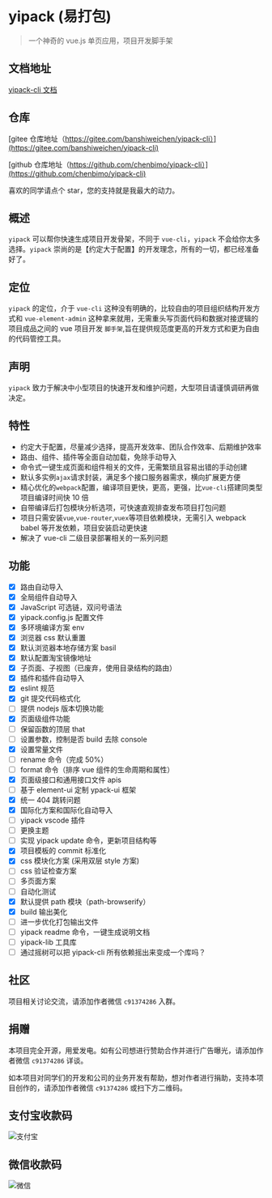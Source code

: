 # yipack (易打包)

> 一个神奇的 vue.js 单页应用，项目开发脚手架

## 文档地址

[yipack-cli 文档](https://chensuiyi.com)

## 仓库

[gitee 仓库地址（https://gitee.com/banshiweichen/yipack-cli）](https://gitee.com/banshiweichen/yipack-cli)

[github 仓库地址（https://github.com/chenbimo/yipack-cli）](https://github.com/chenbimo/yipack-cli)

喜欢的同学请点个 star，您的支持就是我最大的动力。

## 概述

`yipack` 可以帮你快速生成项目开发骨架，不同于 `vue-cli`，`yipack` 不会给你太多选择。`yipack` 崇尚的是【约定大于配置】的开发理念，所有的一切，都已经准备好了。

## 定位

`yipack` 的定位，介于 `vue-cli` 这种没有明确的，比较自由的项目组织结构开发方式和 `vue-element-admin` 这种拿来就用，无需重头写页面代码和数据对接逻辑的项目成品之间的 vue 项目开发 `脚手架`,旨在提供规范度更高的开发方式和更为自由的代码管控工具。

## 声明

`yipack` 致力于解决中小型项目的快速开发和维护问题，大型项目请谨慎调研再做决定。

## 特性

-   约定大于配置，尽量减少选择，提高开发效率、团队合作效率、后期维护效率
-   路由、组件、插件等全面自动加载，免除手动导入
-   命令式一键生成页面和组件相关的文件，无需繁琐且容易出错的手动创建
-   默认多实例`ajax`请求封装，满足多个接口服务器需求，横向扩展更方便
-   精心优化的`webpack`配置，编译项目更快，更高，更强，比`vue-cli`搭建同类型项目编译时间快 10 倍
-   自带编译后打包模块分析选项，可快速直观排查发布项目打包问题
-   项目只需安装`vue`,`vue-router`,`vuex`等项目依赖模块，无需引入 webpack babel 等开发依赖，项目安装启动更快速
-   解决了 vue-cli 二级目录部署相关的一系列问题

## 功能

-   [x] 路由自动导入
-   [x] 全局组件自动导入
-   [x] JavaScript 可选链，双问号语法
-   [x] yipack.config.js 配置文件
-   [x] 多环境编译方案 env
-   [x] 浏览器 css 默认重置
-   [x] 默认浏览器本地存储方案 basil
-   [x] 默认配置淘宝镜像地址
-   [x] 子页面、子视图（已废弃，使用目录结构的路由）
-   [x] 插件和插件自动导入
-   [x] eslint 规范
-   [x] git 提交代码格式化
-   [ ] 提供 nodejs 版本切换功能
-   [x] 页面级组件功能
-   [ ] 保留函数的顶层 that
-   [ ] 设置参数，控制是否 build 去除 console
-   [x] 设置常量文件
-   [ ] rename 命令（完成 50%）
-   [ ] format 命令（排序 vue 组件的生命周期和属性）
-   [x] 页面级接口和通用接口文件 apis
-   [ ] 基于 element-ui 定制 ypack-ui 框架
-   [x] 统一 404 跳转问题
-   [x] 国际化方案和国际化自动导入
-   [ ] yipack vscode 插件
-   [ ] 更换主题
-   [ ] 实现 yipack update 命令，更新项目结构等
-   [x] 项目模板的 commit 标准化
-   [x] css 模块化方案 (采用双层 style 方案)
-   [ ] css 验证检查方案
-   [ ] 多页面方案
-   [ ] 自动化测试
-   [x] 默认提供 path 模块（path-browserify）
-   [x] build 输出美化
-   [ ] 进一步优化打包输出文件
-   [ ] yipack readme 命令，一键生成说明文档
-   [ ] yipack-lib 工具库
-   [ ] 通过摇树可以把 yipack-cli 所有依赖摇出来变成一个库吗？

## 社区

项目相关讨论交流，请添加作者微信 `c91374286` 入群。

## 捐赠

本项目完全开源，用爱发电。如有公司想进行赞助合作并进行广告曝光，请添加作者微信 `c91374286` 详谈。

如本项目对同学们的开发和公司的业务开发有帮助，想对作者进行捐助，支持本项目创作的，请添加作者微信 `c91374286` 或扫下方二维码。

## 支付宝收款码

![支付宝](https://chensuiyi-com-1251319172.cos.ap-guangzhou.myqcloud.com/alipay2.png)

## 微信收款码

![微信](https://chensuiyi-com-1251319172.cos.ap-guangzhou.myqcloud.com/wechat2.png)
